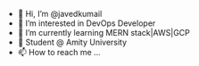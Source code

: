 - 👋 Hi, I’m @javedkumail
- 👀 I’m interested in DevOps Developer
- 🌱 I’m currently learning MERN stack|AWS|GCP
- 💞️ Student @ Amity University
- 📫 How to reach me ...

<!---
javedkumail/javedkumail is a ✨ special ✨ repository because its `README.md` (this file) appears on your GitHub profile.
You can click the Preview link to take a look at your changes.
--->
